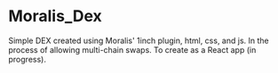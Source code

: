 # Moralis_Dex

Simple DEX created using Moralis' 1inch plugin, html, css, and js.
In the process of allowing multi-chain swaps.
To create as a React app (in progress).